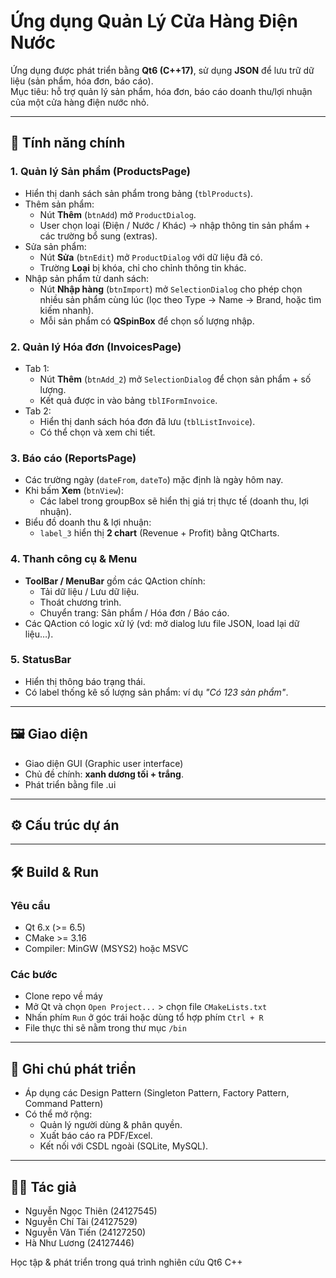 # Ứng dụng Quản Lý Cửa Hàng Điện Nước

Ứng dụng được phát triển bằng **Qt6 (C++17)**, sử dụng **JSON** để lưu trữ dữ liệu (sản phẩm, hóa đơn, báo cáo).  
Mục tiêu: hỗ trợ quản lý sản phẩm, hóa đơn, báo cáo doanh thu/lợi nhuận của một cửa hàng điện nước nhỏ.

---

## 🚀 Tính năng chính

### 1. Quản lý Sản phẩm (ProductsPage)
- Hiển thị danh sách sản phẩm trong bảng (`tblProducts`).
- Thêm sản phẩm:
  - Nút **Thêm** (`btnAdd`) mở `ProductDialog`.
  - User chọn loại (Điện / Nước / Khác) → nhập thông tin sản phẩm + các trường bổ sung (extras).
- Sửa sản phẩm:
  - Nút **Sửa** (`btnEdit`) mở `ProductDialog` với dữ liệu đã có.
  - Trường **Loại** bị khóa, chỉ cho chỉnh thông tin khác.
- Nhập sản phẩm từ danh sách:
  - Nút **Nhập hàng** (`btnImport`) mở `SelectionDialog` cho phép chọn nhiều sản phẩm cùng lúc (lọc theo Type → Name → Brand, hoặc tìm kiếm nhanh).
  - Mỗi sản phẩm có **QSpinBox** để chọn số lượng nhập.

### 2. Quản lý Hóa đơn (InvoicesPage)
- Tab 1:
  - Nút **Thêm** (`btnAdd_2`) mở `SelectionDialog` để chọn sản phẩm + số lượng.
  - Kết quả được in vào bảng `tblIFormInvoice`.
- Tab 2:
  - Hiển thị danh sách hóa đơn đã lưu (`tblListInvoice`).
  - Có thể chọn và xem chi tiết.

### 3. Báo cáo (ReportsPage)
- Các trường ngày (`dateFrom`, `dateTo`) mặc định là ngày hôm nay.
- Khi bấm **Xem** (`btnView`):
  - Các label trong groupBox sẽ hiển thị giá trị thực tế (doanh thu, lợi nhuận).
- Biểu đồ doanh thu & lợi nhuận:
  - `label_3` hiển thị **2 chart** (Revenue + Profit) bằng QtCharts.

### 4. Thanh công cụ & Menu
- **ToolBar / MenuBar** gồm các QAction chính:
  - Tải dữ liệu / Lưu dữ liệu.
  - Thoát chương trình.
  - Chuyển trang: Sản phẩm / Hóa đơn / Báo cáo.
- Các QAction có logic xử lý (vd: mở dialog lưu file JSON, load lại dữ liệu…).

### 5. StatusBar
- Hiển thị thông báo trạng thái.
- Có label thống kê số lượng sản phẩm: ví dụ *"Có 123 sản phẩm"*.

---

## 🖼️ Giao diện
- Giao diện GUI (Graphic user interface)
- Chủ đề chính: **xanh dương tối + trắng**.
- Phát triển bằng file .ui 

---

## ⚙️ Cấu trúc dự án


---

## 🛠️ Build & Run

### Yêu cầu
- Qt 6.x (>= 6.5)
- CMake >= 3.16
- Compiler: MinGW (MSYS2) hoặc MSVC

### Các bước
- Clone repo về máy
- Mở Qt và chọn `Open Project...` > chọn file `CMakeLists.txt`
- Nhấn phím `Run` ở góc trái hoặc dùng tổ hợp phím `Ctrl + R`
- File thực thi sẽ nằm trong thư mục `/bin`

---

## 📌 Ghi chú phát triển

- Áp dụng các Design Pattern (Singleton Pattern, Factory Pattern, Command Pattern)
- Có thể mở rộng:
  - Quản lý người dùng & phân quyền.
  - Xuất báo cáo ra PDF/Excel.
  - Kết nối với CSDL ngoài (SQLite, MySQL).

---

## 👨‍💻 Tác giả
- Nguyễn Ngọc Thiên (24127545)
- Nguyễn Chí Tài (24127529)
- Nguyễn Văn Tiến (24127250)
- Hà Như Lương (24127446)

Học tập & phát triển trong quá trình nghiên cứu Qt6 C++